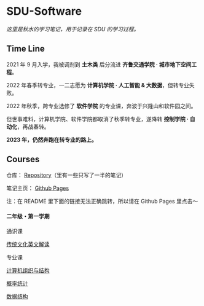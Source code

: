 # **SDU-Software**

*这里是秋水的学习笔记，用于记录在 SDU 的学习过程。*



## **Time Line**



2021 年 9 月入学，我被调剂到 **土木类** 后分流进 **齐鲁交通学院 · 城市地下空间工程**。

2022 年春季转专业，一二志愿为 **计算机学院 · 人工智能 & 大数据**，但转专业失败。

2022 年秋季，跨专业选修了 **软件学院** 的专业课，奔波于兴隆山和软件园之间。

但世事难料，计算机学院、软件学院都取消了秋季转专业，遂降转 **控制学院 · 自动化**，再战春转。

**2023 年，仍然奔跑在转专业的路上。**

## **Courses**



仓库： [Repository](https://github.com/Akisui/SDU-Software)（里有一些只写了一半的笔记）

笔记主页： [Github Pages](https://akisui.github.io/SDU-Software/) 

注：在 README 里下面的链接无法正确跳转，所以请在 Github Pages 里点击～



#### **二年级・第一学期**

通识课

[传统文化英文解读](传统文化英文解读/note.html)

专业课

[计算机组织与结构](计算机组织与结构/note.html)

[概率统计](概率统计/note.html)

[数据结构](数据结构/note.html)















